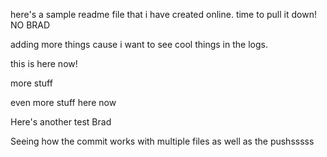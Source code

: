 here's a sample readme file that i have created online. time to pull it down! NO BRAD

adding more things cause i want to see cool things in the logs.

this is here now!

more stuff

even more stuff here now

Here's another test Brad

Seeing how the commit works with multiple files as well as the pushsssss